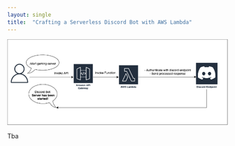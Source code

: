 ```yaml
---
layout: single
title:  "Crafting a Serverless Discord Bot with AWS Lambda"
---
```


![Preview](./../assets/img/serverless-discord-architecture.png)

Tba
